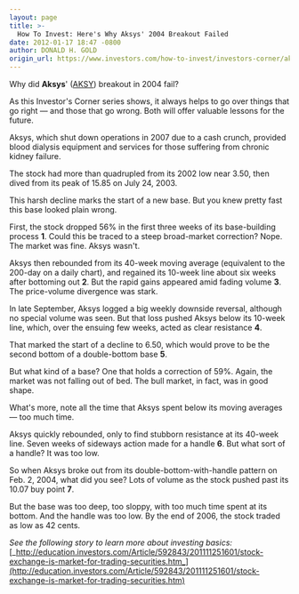 ```yaml
---
layout: page
title: >-
  How To Invest: Here's Why Aksys' 2004 Breakout Failed
date: 2012-01-17 18:47 -0800
author: DONALD H. GOLD
origin_url: https://www.investors.com/how-to-invest/investors-corner/aksys-breakout-from-double-bottom-base-failed/
---
```


Why did **Aksys**' ([AKSY](https://research.investors.com/quote.aspx?symbol=AKSY)) breakout in 2004 fail?

As this Investor's Corner series shows, it always helps to go over things that go right — and those that go wrong. Both will offer valuable lessons for the future.

Aksys, which shut down operations in 2007 due to a cash crunch, provided blood dialysis equipment and services for those suffering from chronic kidney failure.

The stock had more than quadrupled from its 2002 low near 3.50, then dived from its peak of 15.85 on July 24, 2003.

This harsh decline marks the start of a new base. But you knew pretty fast this base looked plain wrong.

First, the stock dropped 56% in the first three weeks of its base-building process **1**. Could this be traced to a steep broad-market correction? Nope. The market was fine. Aksys wasn't.

Aksys then rebounded from its 40-week moving average (equivalent to the 200-day on a daily chart), and regained its 10-week line about six weeks after bottoming out **2**. But the rapid gains appeared amid fading volume **3**. The price-volume divergence was stark.

In late September, Aksys logged a big weekly downside reversal, although no special volume was seen. But that loss pushed Aksys below its 10-week line, which, over the ensuing few weeks, acted as clear resistance **4**.

That marked the start of a decline to 6.50, which would prove to be the second bottom of a double-bottom base **5**.

But what kind of a base? One that holds a correction of 59%. Again, the market was not falling out of bed. The bull market, in fact, was in good shape.

What's more, note all the time that Aksys spent below its moving averages — too much time.

Aksys quickly rebounded, only to find stubborn resistance at its 40-week line. Seven weeks of sideways action made for a handle **6**. But what sort of a handle? It was too low.

So when Aksys broke out from its double-bottom-with-handle pattern on Feb. 2, 2004, what did you see? Lots of volume as the stock pushed past its 10.07 buy point **7**.

But the base was too deep, too sloppy, with too much time spent at its bottom. And the handle was too low. By the end of 2006, the stock traded as low as 42 cents.

_See the following story to learn more about investing basics:_[_http://education.investors.com/Article/592843/201111251601/stock-exchange-is-market-for-trading-securities.htm_](http://education.investors.com/Article/592843/201111251601/stock-exchange-is-market-for-trading-securities.htm)
